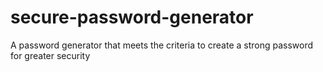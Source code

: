 # secure-password-generator
A password generator that meets the criteria to create a strong password for greater security
